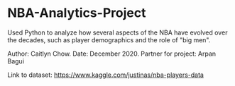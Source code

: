 # NBA-Analytics-Project
Used Python to analyze how several aspects of the NBA have evolved over the decades, such as player demographics and the role of "big men". 

Author: Caitlyn Chow.   Date: December 2020.   Partner for project: Arpan Bagui

Link to dataset: https://www.kaggle.com/justinas/nba-players-data
